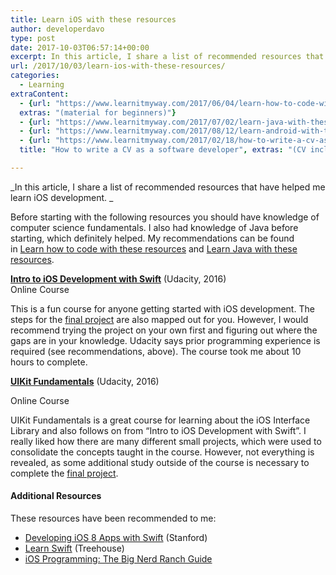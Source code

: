 ```yaml
---
title: Learn iOS with these resources
author: developerdavo
type: post
date: 2017-10-03T06:57:14+00:00
excerpt: In this article, I share a list of recommended resources that have helped me learn iOS development.
url: /2017/10/03/learn-ios-with-these-resources/
categories:
  - Learning
extraContent:
  - {url: "https://www.learnitmyway.com/2017/06/04/learn-how-to-code-with-these-resources/", title: "Learn how to code with these resources",
  extras: "(material for beginners)"}
  - {url: "https://www.learnitmyway.com/2017/07/02/learn-java-with-these-resources/", title: "Learn Java with these resources"}
  - {url: "https://www.learnitmyway.com/2017/08/12/learn-android-with-these-resources/", title: "Learn Android with these resources"}
  - {url: "https://www.learnitmyway.com/2017/02/18/how-to-write-a-cv-as-a-software-developer/", 
  title: "How to write a CV as a software developer", extras: "(CV included)"}

---
```

_In this article, I share a list of recommended resources that have helped me learn iOS development. _

<!--more-->

Before starting with the following resources you should have knowledge of computer science fundamentals. 
I also had knowledge of Java before starting, which definitely helped.
My recommendations can be found 
in <a href="https://learnitmyway.com/2017/06/04/learn-how-to-code-with-these-resources/" target="_blank" 
rel="noopener">Learn how to code with these resources</a>
and <a href="https://learnitmyway.com/2017/07/02/learn-java-with-these-resources/" target="_blank" 
rel="noopener">Learn Java with these resources</a>.

**<a href="https://www.udacity.com/course/intro-to-ios-app-development-with-swift--ud585" target="_blank" 
rel="noopener">Intro to iOS Development with Swift</a>** (Udacity, 2016)  
Online Course

This is a fun course for anyone getting started with iOS development. 
The steps for the <a href="https://github.com/DeveloperDavo/PitchPerfect" target="_blank" 
rel="noopener">final project</a> are also mapped out for you. 
However, I would recommend trying the project on your own first and figuring out where the gaps are in your knowledge. 
Udacity says prior programming experience is required (see recommendations, above). 
The course took me about 10 hours to complete.

**<a href="https://www.udacity.com/course/uikit-fundamentals--ud788" target="_blank" 
rel="noopener">UIKit Fundamentals</a>** (Udacity, 2016)
  
Online Course

UIKit Fundamentals is a great course for learning about the iOS Interface Library 
and also follows on from &#8220;Intro to iOS Development with Swift&#8221;. 
I really liked how there are many different small projects, 
which were used to consolidate the concepts taught in the course. 
However, not everything is revealed, as some additional study outside of the course is necessary to complete the 
<a href="https://github.com/DeveloperDavo/MemeMe" target="_blank" rel="noopener">final project</a>.

#### Additional Resources

These resources have been recommended to me:

  * <a href="https://itunes.apple.com/us/course/developing-ios-8-apps-swift/id961180099" target="_blank" 
  rel="noopener">Developing iOS 8 Apps with Swift</a> (Stanford)
  * <a href="https://teamtreehouse.com/tracks/learn-swift" target="_blank" 
  rel="noopener">Learn Swift</a> (Treehouse)
  * <a href="https://www.bignerdranch.com/books/ios-programming/" target="_blank" 
  rel="noopener">iOS Programming: The Big Nerd Ranch Guide</a>
